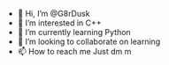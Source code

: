 - 👋 Hi, I’m @G8rDusk
- 👀 I’m interested in C++
- 🌱 I’m currently learning Python
- 💞️ I’m looking to collaborate on learning
- 📫 How to reach me Just dm m

<!---
G8rDusk/G8rDusk is a ✨ special ✨ repository because its `README.md` (this file) appears on your GitHub profile.
You can click the Preview link to take a look at your changes.
--->
